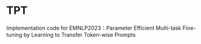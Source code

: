 # TPT
Implementation code for EMNLP2023：Parameter Efficient Multi-task Fine-tuning by Learning to Transfer Token-wise Prompts
